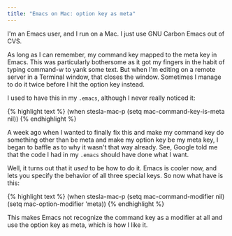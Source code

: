 ```yaml
---
title: "Emacs on Mac: option key as meta"
---
```

I'm an Emacs user, and I run on a Mac. I just use GNU Carbon Emacs out of CVS.

As long as I can remember, my command key mapped to the meta key in Emacs.
This was particularly bothersome as it got my fingers in the habit of typing
command-w to yank some text. But when I'm editing on a remote server in a
Terminal window, that closes the window. Sometimes I manage to do it twice
before I hit the option key instead.

I used to have this in my `.emacs`, although I never really noticed it:

{% highlight text %}
(when stesla-mac-p
  (setq mac-command-key-is-meta nil))
{% endhighlight %}

A week ago when I wanted to finally fix this and make my command key do
something other than be meta and make my option key be my meta key, I began to
baffle as to why it wasn't that way already. See, Google told me that the code
I had in my `.emacs` should have done what I want.

Well, it turns out that it _used_ to be how to do it. Emacs is cooler now, and
lets you specify the behavior of all three special keys. So now what have is
this:

{% highlight text %}
(when stesla-mac-p
  (setq mac-command-modifier nil)
  (setq mac-option-modifier 'meta))
{% endhighlight %}

This makes Emacs not recognize the command key as a modifier at all and use
the option key as meta, which is how I like it.

